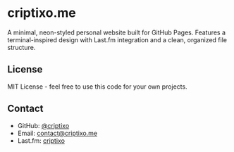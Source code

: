 # criptixo.me

A minimal, neon-styled personal website built for GitHub Pages. Features a terminal-inspired design with Last.fm integration and a clean, organized file structure.

## License

MIT License - feel free to use this code for your own projects.

## Contact

- GitHub: [@criptixo](https://github.com/criptixo)
- Email: contact@criptixo.me
- Last.fm: [criptixo](https://last.fm/user/criptixo)
